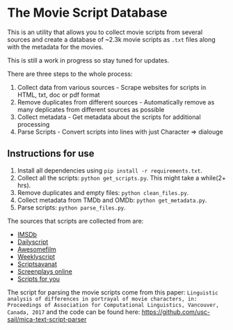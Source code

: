 # The Movie Script Database
This is an utility that allows you to collect movie scripts from several sources and create a database of ~2.3k movie scripts as `.txt` files along with the metadata for the movies.

This is still a work in progress so stay tuned for updates.

There are three steps to the whole process:
1. Collect data from various sources - Scrape websites for scripts in HTML, txt, doc or pdf format
2. Remove duplicates from different sources - Automatically remove as many deplicates from different sources as possible
3. Collect metadata - Get metadata about the scripts for additional processing
4. Parse Scripts - Convert scripts into lines with just Character => dialouge

## Instructions for use
1. Install all dependencies using `pip install -r requirements.txt`.
2. Collect all the scripts: `python get_scripts.py`. This might take a while(2+ hrs).
3. Remove duplicates and empty files: `python clean_files.py`.
4. Collect metadata from TMDb and OMDb: `python get_metadata.py`.
5. Parse scripts: `python parse_files.py`.

The sources that scripts are collected from are:
- [IMSDb](https://www.imsdb.com/)
- [Dailyscript](https://www.dailyscript.com/)
- [Awesomefilm](http://www.awesomefilm.com/)
- [Weeklyscript](https://www.weeklyscript.com/)
- [Scriptsavanat](https://thescriptsavant.com/)
- [Screenplays online](https://www.screenplays-online.de/)
- [Scripts for you](https://sfy.ru/)

The script for parsing the movie scripts come from this paper: `Linguistic analysis of differences in portrayal of movie characters, in: Proceedings of Association for Computational Linguistics, Vancouver, Canada, 2017` and the code can be found here: https://github.com/usc-sail/mica-text-script-parser